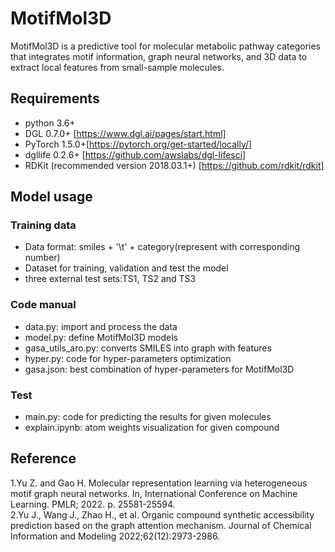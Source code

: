 # MotifMol3D
MotifMol3D is a predictive tool for molecular metabolic pathway categories that integrates motif information, graph neural networks, and 3D data to extract local features from small-sample molecules. <br/>

## Requirements
* python 3.6+ <br/>
* DGL 0.7.0+ [https://www.dgl.ai/pages/start.html]<br/>
* PyTorch 1.5.0+[https://pytorch.org/get-started/locally/]<br/>
* dgllife 0.2.6+ [https://github.com/awslabs/dgl-lifesci]<br/>
* RDKit (recommended version 2018.03.1+) [https://github.com/rdkit/rdkit]

## Model usage
### Training data
 * Data format: smiles + '\t' + category(represent with corresponding number)
 * Dataset for training, validation and test the model <br/>
 * three external test sets:TS1, TS2 and TS3 <br/>
 
### Code manual
 * data.py: import and process the data <br/>
 * model.py: define MotifMol3D models <br/>
 * gasa_utils_aro.py: converts SMILES into graph with features <br/>
 * hyper.py: code for hyper-parameters optimization <br/>
 * gasa.json: best combination of hyper-parameters for MotifMol3D <br/>

### Test
* main.py: code for predicting the results for given molecules <br/>
* explain.ipynb: atom weights visualization for given compound <br/>

## Reference
1.Yu Z. and Gao H. Molecular representation learning via heterogeneous motif graph neural networks. In, International Conference on Machine Learning. PMLR; 2022. p. 25581-25594.  
2.Yu J., Wang J., Zhao H., et al. Organic compound synthetic accessibility prediction based on the graph attention mechanism. Journal of Chemical Information and Modeling 2022;62(12):2973-2986.  
